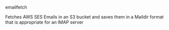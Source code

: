 emailfetch

Fetches AWS SES Emails in an S3 bucket and saves them in a Maildir format that is appropriate for an IMAP server

